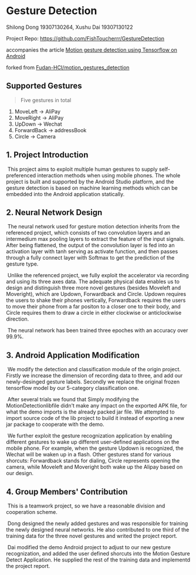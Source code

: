 # Gesture Detection

Shilong Dong 19307130264,  Xushu Dai 19307130122

Project Repo: https://github.com/FishToucherrr/GestureDetection

accompanies the article [Motion gesture detection using Tensorflow on Android](http://blog.lemberg.co.uk/motion-gesture-detection-using-tensorflow-android)

forked from [Fudan-HCI/motion_gestures_detection](https://github.com/Fudan-HCI/motion_gestures_detection)


## Supported Gestures

> Five gestures in total

1. MoveLeft -> AliPay
2. MoveRight -> AliPay
3. UpDown -> Wechat
4. ForwardBack -> addressBook
5. Circle -> Camera

## 1. Project Introduction

​		This project aims to exploit multiple human gestures to supply self-preferenced interaction methods when using mobile phones. The whole project is built and supported by the Android Studio platform, and the gesture detection is based on machine learning methods which can be embedded into the Android application statically.

## 2. Neural Network Design

​		The neural network used for gesture motion detection inherits from the referenced project, which consists of two convolution layers and an intermedium max pooling layers to extract the feature of the input signals. After being flattened, the output of the convolution layer is fed into an activation layer with tanh serving as activate function, and then passes through a fully connect layer with Softmax to get the prediction of the gesture type.

​		Unlike the referenced project, we fully exploit the accelerator via recording and using its three axes data. The adequate physical data enables us to design and distinguish three more novel gestures (besides Moveleft and Moveright), which are Updown, Forwardback and Circle. Updown requires the users to shake their phones vertically, Forwardback requires the users to move their phone from a far positon to a closer one to their body, and Circle requires them to draw a circle in either clockwise or anticlockwise direction. 

​		The neural network has been trained three epoches with an accuracy over 99.9%.

## 3. Android Application Modification

​		We modify the detection and classification module of the origin project. Firstly we increase the dimension of recording data to three, and add our newly-desinged gesture labels. Secondly we replace the original frozen tensorflow model by our 5-category classification one.

​		After several trials we found that Simply modifying the MotionDetectionlibfile didn't make any impact on the exported APK file, for what the demo imports is the already packed jar file. We attempted to import source code of the lib project to build it instead of exporting a new jar package to cooperate with the demo.

​		We further exploit the gesture recognization application by enabling different gestures to wake  up different user-defined applications on the mobile phone. For example, when the gesture Updown is recognized, the Wechat will be waken up in a flash. Other gestures stand for various shorcuts: Forwardback stands for dialing, Circle represents opening the camera, while Moveleft and Moveright both wake up the Alipay based on our design.

## 4. Group Members' Contribution

​		This is a teamwork project, so we have a reasonable division and cooperation scheme. 

​		Dong designed the newly added gestures and was responsible for training the newly designed neural networks. He also contributed to one third of the training data for the three novel gestures and writed the project report.

​		Dai modified the demo Android project to adjust to our new gesture recognization, and added the user defined shorcuts into the Motion Gesture Detect Application. He supplied the rest of the training data and implementd the project report.
